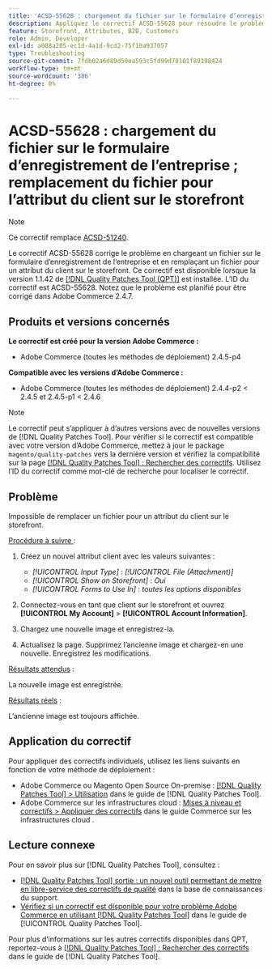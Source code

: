 ```yaml
---
title: 'ACSD-55628 : chargement du fichier sur le formulaire d’enregistrement de l’entreprise ; remplacement du fichier pour l’attribut du client sur le storefront'
description: Appliquez le correctif ACSD-55628 pour résoudre le problème Adobe Commerce avec le téléchargement d’un fichier sur le formulaire d’enregistrement de la société et le remplacement d’un fichier pour un attribut du client sur le storefront.
feature: Storefront, Attributes, B2B, Customers
role: Admin, Developer
exl-id: a008a205-ec1d-4a1d-9cd2-75f10a937057
type: Troubleshooting
source-git-commit: 7fdb02a6d89d50ea593c5fd99d78101f89198424
workflow-type: tm+mt
source-wordcount: '386'
ht-degree: 0%

---
```


# ACSD-55628 : chargement du fichier sur le formulaire d’enregistrement de l’entreprise ; remplacement du fichier pour l’attribut du client sur le storefront

>[!NOTE]
>
>Ce correctif remplace [ACSD-51240](/help/tools/quality-patches-tool/patches-available-in-qpt/v1-1-33/acsd-51240-uploaded-file-missing-while-registering-via-company-registration-form.md).

Le correctif ACSD-55628 corrige le problème en chargeant un fichier sur le formulaire d’enregistrement de l’entreprise et en remplaçant un fichier pour un attribut du client sur le storefront. Ce correctif est disponible lorsque la version 1.1.42 de [[!DNL Quality Patches Tool (QPT)]](https://experienceleague.adobe.com/en/docs/commerce-operations/tools/quality-patches-tool/quality-patches-tool-to-self-serve-quality-patches) est installée. L’ID du correctif est ACSD-55628. Notez que le problème est planifié pour être corrigé dans Adobe Commerce 2.4.7.

## Produits et versions concernés

**Le correctif est créé pour la version Adobe Commerce :**

* Adobe Commerce (toutes les méthodes de déploiement) 2.4.5-p4

**Compatible avec les versions d’Adobe Commerce :**

* Adobe Commerce (toutes les méthodes de déploiement) 2.4.4-p2 &lt; 2.4.5 et 2.4.5-p1 &lt; 2.4.6

>[!NOTE]
>
>Le correctif peut s’appliquer à d’autres versions avec de nouvelles versions de [!DNL Quality Patches Tool]. Pour vérifier si le correctif est compatible avec votre version d’Adobe Commerce, mettez à jour le package `magento/quality-patches` vers la dernière version et vérifiez la compatibilité sur la page [[!DNL Quality Patches Tool] : Rechercher des correctifs](https://experienceleague.adobe.com/tools/commerce-quality-patches/index.html). Utilisez l’ID du correctif comme mot-clé de recherche pour localiser le correctif.

## Problème

Impossible de remplacer un fichier pour un attribut du client sur le storefront.

<u>Procédure à suivre </u> :

1. Créez un nouvel attribut client avec les valeurs suivantes :

   * *[!UICONTROL Input Type]* : *[!UICONTROL File (Attachment)]*
   * *[!UICONTROL Show on Storefront]* : *Oui*
   * *[!UICONTROL Forms to Use In]* : *toutes les options disponibles*

1. Connectez-vous en tant que client sur le storefront et ouvrez **[!UICONTROL My Account]** > **[!UICONTROL Account Information]**.
1. Chargez une nouvelle image et enregistrez-la.
1. Actualisez la page. Supprimez l’ancienne image et chargez-en une nouvelle. Enregistrez les modifications.

<u>Résultats attendus</u> :

La nouvelle image est enregistrée.

<u>Résultats réels</u> :

L’ancienne image est toujours affichée.

## Application du correctif

Pour appliquer des correctifs individuels, utilisez les liens suivants en fonction de votre méthode de déploiement :

* Adobe Commerce ou Magento Open Source On-premise : [[!DNL Quality Patches Tool] > Utilisation](/help/tools/quality-patches-tool/usage.md) dans le guide de [!DNL Quality Patches Tool].
* Adobe Commerce sur les infrastructures cloud : [Mises à niveau et correctifs > Appliquer des correctifs](https://experienceleague.adobe.com/docs/commerce-cloud-service/user-guide/develop/upgrade/apply-patches.html) dans le guide Commerce sur les infrastructures cloud .

## Lecture connexe

Pour en savoir plus sur [!DNL Quality Patches Tool], consultez :

* [[!DNL Quality Patches Tool] sortie : un nouvel outil permettant de mettre en libre-service des correctifs de qualité](https://experienceleague.adobe.com/en/docs/commerce-operations/tools/quality-patches-tool/quality-patches-tool-to-self-serve-quality-patches) dans la base de connaissances du support.
* [Vérifiez si un correctif est disponible pour votre problème Adobe Commerce en utilisant [!DNL Quality Patches Tool]](/help/tools/quality-patches-tool/patches-available-in-qpt/check-patch-for-magento-issue-with-magento-quality-patches.md) dans le guide de [!UICONTROL Quality Patches Tool].


Pour plus d’informations sur les autres correctifs disponibles dans QPT, reportez-vous à [[!DNL Quality Patches Tool] : Rechercher des correctifs](https://experienceleague.adobe.com/tools/commerce-quality-patches/index.html) dans le guide de [!DNL Quality Patches Tool].
